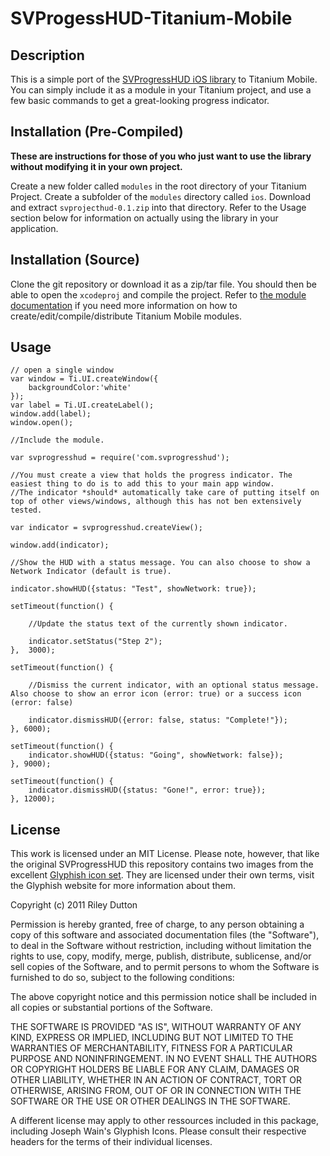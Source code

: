 # SVProgessHUD-Titanium-Mobile

## Description

This is a simple port of the [SVProgressHUD iOS library](https://github.com/samvermette/SVProgressHUD) to Titanium Mobile. 
You can simply include it as a module in your Titanium project, and use a 
few basic commands to get a great-looking progress indicator.

## Installation (Pre-Compiled)

**These are instructions for those of you who just want to use the library without modifying it in your own project.**

Create a new folder called `modules` in the root directory of your Titanium Project. Create a subfolder of the `modules` directory called `ios`. Download and extract `svprojecthud-0.1.zip` into that directory. Refer to the Usage section below for information on actually using the library in your application.

## Installation (Source)

Clone the git repository or download it as a zip/tar file. You should then be able to open the `xcodeproj` and compile the project. Refer to [the module documentation](http://wiki.appcelerator.org/display/guides/Module+Developer+Guide+for+iOS) if you need more information on how to create/edit/compile/distribute Titanium Mobile modules.

## Usage

	// open a single window
	var window = Ti.UI.createWindow({
		backgroundColor:'white'
	});
	var label = Ti.UI.createLabel();
	window.add(label);
	window.open();

	//Include the module.

	var svprogresshud = require('com.svprogresshud');

	//You must create a view that holds the progress indicator. The easiest thing to do is to add this to your main app window.
	//The indicator *should* automatically take care of putting itself on top of other views/windows, although this has not ben extensively tested.

	var indicator = svprogresshud.createView();

	window.add(indicator);

	//Show the HUD with a status message. You can also choose to show a Network Indicator (default is true).

	indicator.showHUD({status: "Test", showNetwork: true});

	setTimeout(function() {
	
		//Update the status text of the currently shown indicator.
	
		indicator.setStatus("Step 2");
	},	3000);

	setTimeout(function() {
	
		//Dismiss the current indicator, with an optional status message. Also choose to show an error icon (error: true) or a success icon (error: false)
	
		indicator.dismissHUD({error: false, status: "Complete!"});
	}, 6000);

	setTimeout(function() {
		indicator.showHUD({status: "Going", showNetwork: false});
	}, 9000);

	setTimeout(function() {
		indicator.dismissHUD({status: "Gone!", error: true});
	}, 12000);

## License

This work is licensed under an MIT License. Please note, however, that like the original SVProgressHUD this repository contains two images from the excellent [Glyphish icon set](http://glyphish.com/). They are licensed under their own terms, visit the Glyphish website for more information about them.

Copyright (c) 2011 Riley Dutton

Permission is hereby granted, free of charge, to any person
obtaining a copy of this software and associated documentation
files (the "Software"), to deal in the Software without
restriction, including without limitation the rights to use,
copy, modify, merge, publish, distribute, sublicense, and/or sell
copies of the Software, and to permit persons to whom the
Software is furnished to do so, subject to the following
conditions:

The above copyright notice and this permission notice shall be
included in all copies or substantial portions of the Software.

THE SOFTWARE IS PROVIDED "AS IS", WITHOUT WARRANTY OF ANY KIND,
EXPRESS OR IMPLIED, INCLUDING BUT NOT LIMITED TO THE WARRANTIES
OF MERCHANTABILITY, FITNESS FOR A PARTICULAR PURPOSE AND
NONINFRINGEMENT. IN NO EVENT SHALL THE AUTHORS OR COPYRIGHT
HOLDERS BE LIABLE FOR ANY CLAIM, DAMAGES OR OTHER LIABILITY,
WHETHER IN AN ACTION OF CONTRACT, TORT OR OTHERWISE, ARISING
FROM, OUT OF OR IN CONNECTION WITH THE SOFTWARE OR THE USE OR
OTHER DEALINGS IN THE SOFTWARE.

A different license may apply to other ressources included in this package, 
including Joseph Wain's Glyphish Icons. Please consult their 
respective headers for the terms of their individual licenses.